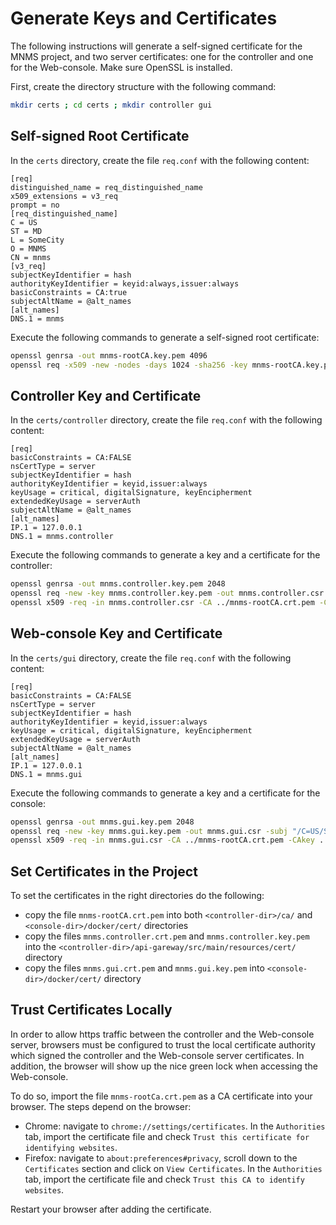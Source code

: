 # Generate Keys and Certificates

The following instructions will generate a self-signed certificate for the MNMS project, and two server certificates: one for the controller and one for the Web-console.
Make sure OpenSSL is installed.

First, create the directory structure with the following command:

```bash
mkdir certs ; cd certs ; mkdir controller gui
```

## Self-signed Root Certificate

In the `certs` directory, create the file `req.conf` with the following content: 

```text
[req]
distinguished_name = req_distinguished_name
x509_extensions = v3_req
prompt = no
[req_distinguished_name]
C = US
ST = MD
L = SomeCity
O = MNMS
CN = mnms
[v3_req]
subjectKeyIdentifier = hash
authorityKeyIdentifier = keyid:always,issuer:always
basicConstraints = CA:true
subjectAltName = @alt_names
[alt_names]
DNS.1 = mnms
```

Execute the following commands to generate a self-signed root certificate:

```bash
openssl genrsa -out mnms-rootCA.key.pem 4096
openssl req -x509 -new -nodes -days 1024 -sha256 -key mnms-rootCA.key.pem -out mnms-rootCA.crt.pem -config req.conf -extensions 'v3_req'
```

## Controller Key and Certificate

In the `certs/controller` directory, create the file `req.conf` with the following content: 

```text
[req]
basicConstraints = CA:FALSE
nsCertType = server
subjectKeyIdentifier = hash
authorityKeyIdentifier = keyid,issuer:always
keyUsage = critical, digitalSignature, keyEncipherment
extendedKeyUsage = serverAuth
subjectAltName = @alt_names
[alt_names]
IP.1 = 127.0.0.1
DNS.1 = mnms.controller
```

Execute the following commands to generate a key and a certificate for the controller:

```bash
openssl genrsa -out mnms.controller.key.pem 2048
openssl req -new -key mnms.controller.key.pem -out mnms.controller.csr -subj "/C=US/ST=MD/L=SomeCity/O=MNMS/CN=mnms.controller"
openssl x509 -req -in mnms.controller.csr -CA ../mnms-rootCA.crt.pem -CAkey ../mnms-rootCA.key.pem -out mnms.controller.crt.pem -CAcreateserial -days 365 -sha256 -extfile req.conf
```

## Web-console Key and Certificate

In the `certs/gui` directory, create the file `req.conf` with the following content: 

```text
[req]
basicConstraints = CA:FALSE
nsCertType = server
subjectKeyIdentifier = hash
authorityKeyIdentifier = keyid,issuer:always
keyUsage = critical, digitalSignature, keyEncipherment
extendedKeyUsage = serverAuth
subjectAltName = @alt_names
[alt_names]
IP.1 = 127.0.0.1
DNS.1 = mnms.gui
```

Execute the following commands to generate a key and a certificate for the console:

```bash
openssl genrsa -out mnms.gui.key.pem 2048
openssl req -new -key mnms.gui.key.pem -out mnms.gui.csr -subj "/C=US/ST=MD/L=SomeCity/O=MNMS/CN=mnms.gui"
openssl x509 -req -in mnms.gui.csr -CA ../mnms-rootCA.crt.pem -CAkey ../mnms-rootCA.key.pem -out mnms.gui.crt.pem -CAcreateserial -days 365 -sha256 -extfile req.conf
```

## Set Certificates in the Project

To set the certificates in the right directories do the following:

- copy the file `mnms-rootCA.crt.pem` into both `<controller-dir>/ca/` and `<console-dir>/docker/cert/` directories
- copy the files `mnms.controller.crt.pem` and `mnms.controller.key.pem` into the `<controller-dir>/api-gareway/src/main/resources/cert/` directory
- copy the files `mnms.gui.crt.pem` and `mnms.gui.key.pem` into `<console-dir>/docker/cert/` directory

## Trust Certificates Locally

In order to allow https traffic between the controller and the Web-console server, browsers must be configured to trust the local certificate authority which signed the controller and the Web-console server certificates.
In addition, the browser will show up the nice green lock when accessing the Web-console.

To do so, import the file `mnms-rootCa.crt.pem` as a CA certificate into your browser. 
The steps depend on the browser:

- Chrome: navigate to `chrome://settings/certificates`. In the `Authorities` tab, import the certificate file and check `Trust this certificate for identifying websites`.
- Firefox: navigate to `about:preferences#privacy`, scroll down to the `Certificates` section and click on `View Certificates`.
In the `Authorities` tab, import the certificate file and check `Trust this CA to identify websites`.

Restart your browser after adding the certificate.
